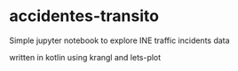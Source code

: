 # accidentes-transito

Simple jupyter notebook to explore INE traffic incidents data

written in kotlin using krangl and lets-plot
